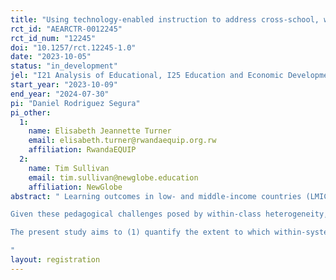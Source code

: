 ```yaml
---
title: "Using technology-enabled instruction to address cross-school, within-system heterogeneity in learning outcomes in Rwanda"
rct_id: "AEARCTR-0012245"
rct_id_num: "12245"
doi: "10.1257/rct.12245-1.0"
date: "2023-10-05"
status: "in_development"
jel: "I21 Analysis of Educational, I25 Education and Economic Development, I28 Government Policy"
start_year: "2023-10-09"
end_year: "2024-07-30"
pi: "Daniel Rodriguez Segura"
pi_other:
  1:
    name: Elisabeth Jeannette Turner
    email: elisabeth.turner@rwandaequip.org.rw
    affiliation: RwandaEQUIP
  2:
    name: Tim Sullivan
    email: tim.sullivan@newglobe.education
    affiliation: NewGlobe
abstract: " Learning outcomes in low- and middle-income countries (LMICs) are consistently low (World Bank, 2018), yet curriculum expectations remain much higher than the benchmarks most pupils have met. This indicates a misalignment between pupil performance and policymaker expectations, and it is usually regarded as one of the contributing factors to the ongoing learning crisis (Pritchett and Beatty, 2015; Rodriguez-Segura and Mbiti, 2022). In addition to low average learning levels across many LMICs, researchers have also documented considerable heterogeneity in learning outcomes within classrooms (Muralidharan et al., 2019). This heterogeneity makes it difficult to deliver instruction that reaches most or all pupils in these classrooms, as teachers can deliver more targeted and effective instruction when classes are more homogenous (Duflo et al., 2011). In this sense, all else being equal, a broader baseline distribution of performance will result in instruction that only reaches a smaller number of students. 
Given these pedagogical challenges posed by within-class heterogeneity, the literature has been appropriately concerned about the issue of within-class heterogeneity. Yet, on a macro-level, policymakers face a similar challenge with within-system heterogeneity when they perform activities like designing and implementing curricula, developing mastery benchmarks, and writing textbooks. They typically need to select a narrow level of learning to cater to in each grade, and it is therefore unlikely that they will effectively meet the needs of all pupils. Hence, collectively, the existing literature has not focused as much on within-system heterogeneity of foundational learning; instead, it often focuses on either overall low learning outcomes (World Bank, 2018) or discusses within-class heterogeneity (Muralidharan et al., 2019).
The present study aims to (1) quantify the extent to which within-system heterogeneity is present in a sample of 246 public schools across Rwanda and how this is mapped in conjunction with these pupils’ respective pedagogical needs toward mastering foundational literacy and numeracy, and (2) implement a randomized controlled trial where, in the treatment group, pupils’ pedagogical needs in each school*grade pair in Primary 4-6 are diagnosed at the start of the school year. Their teachers are then provided with customized teacher guides for the full year on literacy and numeracy. The control condition receives the same material across the board, regardless of their specific school*grade level, closer to the median level in each grade across the system.
"
layout: registration
---
```


